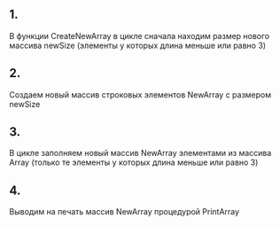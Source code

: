 ## 1.
В функции CreateNewArray в цикле сначала находим размер нового массива newSize (элементы у которых длина меньше или равно 3)
## 2.
Создаем новый массив строковых элементов NewArray с размером newSize
## 3.
В цикле заполняем новый массив NewArray элементами из массива Array (только те элементы у которых длина меньше или равно 3)
## 4.
Выводим на печать массив NewArray процедурой PrintArray